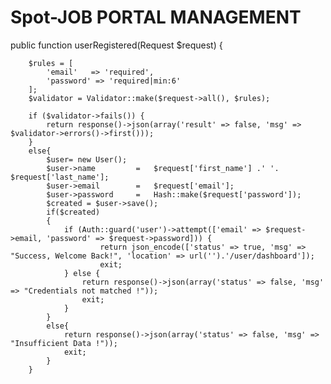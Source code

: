 # Spot-JOB PORTAL MANAGEMENT

 public function userRegistered(Request $request)
    {
        
        $rules = [
            'email'   => 'required',
            'password' => 'required|min:6'
        ];
        $validator = Validator::make($request->all(), $rules);

        if ($validator->fails()) {
            return response()->json(array('result' => false, 'msg' => $validator->errors()->first()));
        }
        else{
            $user= new User();
            $user->name         =   $request['first_name'] .' '.  $request['last_name'];
            $user->email        =   $request['email'];
            $user->password     =   Hash::make($request['password']);
            $created = $user->save();
            if($created)
            {
                if (Auth::guard('user')->attempt(['email' => $request->email, 'password' => $request->password])) {
                        return json_encode(['status' => true, 'msg' => "Success, Welcome Back!", 'location' => url('').'/user/dashboard']);
                        exit;
                } else {
                    return response()->json(array('status' => false, 'msg' => "Credentials not matched !"));
                    exit;
                }
            }
            else{
                return response()->json(array('status' => false, 'msg' => "Insufficient Data !"));
                exit;
            }
        }
